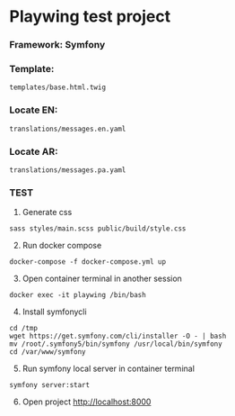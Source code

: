 # Playwing test project

### Framework: Symfony

### Template: 
  ``templates/base.html.twig``

### Locate EN:
``translations/messages.en.yaml``

### Locate AR:
``translations/messages.pa.yaml``

### TEST

1. Generate css
```
sass styles/main.scss public/build/style.css
```
2. Run docker compose
```
docker-compose -f docker-compose.yml up
```
3. Open container terminal in another session
```
docker exec -it playwing /bin/bash
```
4. Install symfonycli
```
cd /tmp
wget https://get.symfony.com/cli/installer -O - | bash
mv /root/.symfony5/bin/symfony /usr/local/bin/symfony
cd /var/www/symfony
```
5. Run symfony local server in container terminal
```
symfony server:start
```
6. Open project
[http://localhost:8000](http://localhost:8000)


